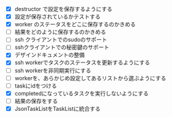- [x] destructor で設定を保存するようにする
- [x] 設定が保存されているかテストする
- [x] worker のステータスをどこに保存するのかきめる
- [ ] 結果をどのように保存するのかきめる
- [ ] ssh クライアントでのsudoのサポート
- [ ] sshクライアントでの秘密鍵のサポート
- [x] デザインドキュメントの整備
- [x] ssh workerでタスクのステータスを更新するようにする
- [ ] ssh workerを非同期実行にする
- [ ] workerを、あらかじめ設定してあるリストから選ぶようにする
- [ ] taskにidをつける
- [x] completedになっているタスクを実行しないようにする
- [ ] 結果の保存をする
- [x] JsonTaskListをTaskListに統合する
